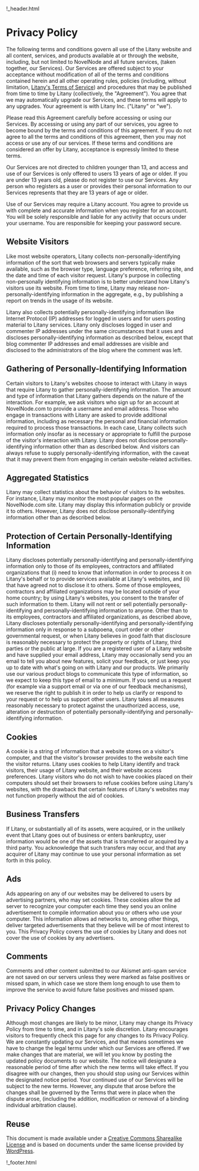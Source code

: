 !_header.html

Privacy Policy
======

The following terms and conditions govern all use of the Litany website and all content, services, and products available at or through the website, including, but not limited to NovelNode and all future services, (taken together, our Services). Our Services are offered subject to your acceptance without modification of all of the terms and conditions contained herein and all other operating rules, policies (including, without limitation, [Litany's Terms of Service](/legal/tos.html)) and procedures that may be published from time to time by Litany (collectively, the "Agreement"). You agree that we may automatically upgrade our Services, and these terms will apply to any upgrades. Your agreement is with Litany Inc. ("Litany" or "we").

Please read this Agreement carefully before accessing or using our Services. By accessing or using any part of our services, you agree to become bound by the terms and conditions of this agreement. If you do not agree to all the terms and conditions of this agreement, then you may not access or use any of our services. If these terms and conditions are considered an offer by Litany, acceptance is expressly limited to these terms.

Our Services are not directed to children younger than 13, and access and use of our Services is only offered to users 13 years of age or older. If you are under 13 years old, please do not register to use our Services. Any person who registers as a user or provides their personal information to our Services represents that they are 13 years of age or older.

Use of our Services may require a Litany account. You agree to provide us with complete and accurate information when you register for an account. You will be solely responsible and liable for any activity that occurs under your username. You are responsible for keeping your password secure.


## Website Visitors

Like most website operators, Litany collects non-personally-identifying information of the sort that web browsers and servers typically make available, such as the browser type, language preference, referring site, and the date and time of each visitor request. Litany's purpose in collecting non-personally identifying information is to better understand how Litany's visitors use its website. From time to time, Litany may release non-personally-identifying information in the aggregate, e.g., by publishing a report on trends in the usage of its website.

Litany also collects potentially personally-identifying information like Internet Protocol (IP) addresses for logged in users and for users posting material to Litany services. Litany only discloses logged in user and commenter IP addresses under the same circumstances that it uses and discloses personally-identifying information as described below, except that blog commenter IP addresses and email addresses are visible and disclosed to the administrators of the blog where the comment was left.

## Gathering of Personally-Identifying Information

Certain visitors to Litany's websites choose to interact with Litany in ways that require Litany to gather personally-identifying information. The amount and type of information that Litany gathers depends on the nature of the interaction. For example, we ask visitors who sign up for an account at NovelNode.com to provide a username and email address. Those who engage in transactions with Litany are asked to provide additional information, including as necessary the personal and financial information required to process those transactions. In each case, Litany collects such information only insofar as is necessary or appropriate to fulfill the purpose of the visitor's interaction with Litany. Litany does not disclose personally-identifying information other than as described below. And visitors can always refuse to supply personally-identifying information, with the caveat that it may prevent them from engaging in certain website-related activities.

## Aggregated Statistics

Litany may collect statistics about the behavior of visitors to its websites. For instance, Litany may monitor the most popular pages on the NovelNode.com site.  Litany may display this information publicly or provide it to others. However, Litany does not disclose personally-identifying information other than as described below.

## Protection of Certain Personally-Identifying Information

Litany discloses potentially personally-identifying and personally-identifying information only to those of its employees, contractors and affiliated organizations that (i) need to know that information in order to process it on Litany's behalf or to provide services available at Litany's websites, and (ii) that have agreed not to disclose it to others. Some of those employees, contractors and affiliated organizations may be located outside of your home country; by using Litany's websites, you consent to the transfer of such information to them. Litany will not rent or sell potentially personally-identifying and personally-identifying information to anyone. Other than to its employees, contractors and affiliated organizations, as described above, Litany discloses potentially personally-identifying and personally-identifying information only in response to a subpoena, court order or other governmental request, or when Litany believes in good faith that disclosure is reasonably necessary to protect the property or rights of Litany, third parties or the public at large. If you are a registered user of a Litany website and have supplied your email address, Litany may occasionally send you an email to tell you about new features, solicit your feedback, or just keep you up to date with what's going on with Litany and our products. We primarily use our various product blogs to communicate this type of information, so we expect to keep this type of email to a minimum. If you send us a request (for example via a support email or via one of our feedback mechanisms), we reserve the right to publish it in order to help us clarify or respond to your request or to help us support other users. Litany takes all measures reasonably necessary to protect against the unauthorized access, use, alteration or destruction of potentially personally-identifying and personally-identifying information.

## Cookies

A cookie is a string of information that a website stores on a visitor's computer, and that the visitor's browser provides to the website each time the visitor returns. Litany uses cookies to help Litany identify and track visitors, their usage of Litany website, and their website access preferences. Litany visitors who do not wish to have cookies placed on their computers should set their browsers to refuse cookies before using Litany's websites, with the drawback that certain features of Litany's websites may not function properly without the aid of cookies.

## Business Transfers

If Litany, or substantially all of its assets, were acquired, or in the unlikely event that Litany goes out of business or enters bankruptcy, user information would be one of the assets that is transferred or acquired by a third party. You acknowledge that such transfers may occur, and that any acquirer of Litany may continue to use your personal information as set forth in this policy.

## Ads

Ads appearing on any of our websites may be delivered to users by advertising partners, who may set cookies. These cookies allow the ad server to recognize your computer each time they send you an online advertisement to compile information about you or others who use your computer. This information allows ad networks to, among other things, deliver targeted advertisements that they believe will be of most interest to you. This Privacy Policy covers the use of cookies by Litany and does not cover the use of cookies by any advertisers.

## Comments

Comments and other content submitted to our Akismet anti-spam service are not saved on our servers unless they were marked as false positives or missed spam, in which case we store them long enough to use them to improve the service to avoid future false positives and missed spam.

## Privacy Policy Changes

Although most changes are likely to be minor, Litany may change its Privacy Policy from time to time, and in Litany's sole discretion. Litany encourages visitors to frequently check this page for any changes to its Privacy Policy. We are constantly updating our Services, and that means sometimes we have to change the legal terms under which our Services are offered. If we make changes that are material, we will let you know by posting the updated policy documents to our website. The notice will designate a reasonable period of time after which the new terms will take effect. If you disagree with our changes, then you should stop using our Services within the designated notice period. Your continued use of our Services will be subject to the new terms. However, any dispute that arose before the changes shall be governed by the Terms that were in place when the dispute arose, (including the addition, modification or removal of a binding individual arbitration clause).

## Reuse 

This document is made available under a [Creative Commons Sharealike License](http://creativecommons.org/licenses/by-sa/4.0/) and is based on documents under the same license provided by [WordPress](http://WordPress.com).

!_footer.html